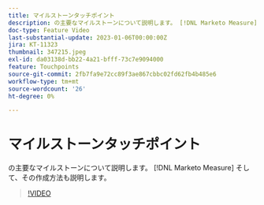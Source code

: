 ```yaml
---
title: マイルストーンタッチポイント
description: の主要なマイルストーンについて説明します。 [!DNL Marketo Measure] そして、その作成方法も説明します。
doc-type: Feature Video
last-substantial-update: 2023-01-06T00:00:00Z
jira: KT-11323
thumbnail: 347215.jpeg
exl-id: da03138d-bb22-4a21-bfff-73c7e9094000
feature: Touchpoints
source-git-commit: 2fb7fa9e72cc89f3ae867cbbc02fd62fb4b485e6
workflow-type: tm+mt
source-wordcount: '26'
ht-degree: 0%

---
```


# マイルストーンタッチポイント

の主要なマイルストーンについて説明します。 [!DNL Marketo Measure] そして、その作成方法も説明します。

>[!VIDEO](https://video.tv.adobe.com/v/347215/?quality=12&learn=on)
